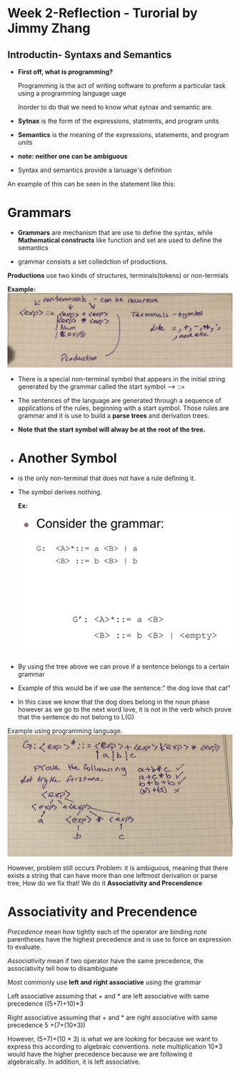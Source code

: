 # Week 2-Reflection - Turorial by Jimmy Zhang
## Introductin- Syntaxs and Semantics
- **First off, what is programming?**

    Programming is the act of writing software to preform a particular task using a programming language uage

    Inorder to do that we need to know what sytnax and semantic are.

- **Sytnax** is the form of the expressions, statments, and  program units


- **Semantics** is the meaning of the expressions, statements, and program units
- **note: neither one can be ambiguous** 

- Syntax and semantics provide a lanuage's definition 

An example of this can be seen in the statement like this:

# Grammars
- **Grammars** are mechanism that are use to define the syntax, while **Mathematical constructs** like function and set are used to define the semantics

- grammar consists a set colledction of productions.

**Productions** use two kinds of structures, terminals(tokens) or non-termials

**Example:** ![grammar](grammar.JPG)

- There is a special non-terminal symbol that appears in the initial string generated by the grammar called the start symbol --> ::=
- The sentences of the language are generated through a sequence of applications of the rules, beginning with a start symbol. Those rules are grammar and it is use to build a **parse trees** and derivation trees.
- **Note that the start symbol will alway be at the root of the tree.**
- # Another Symbol
- <empty> is the only non-terminal that does not have a rule defining it.
- The <empty> symbol derives nothing.
  
  **Ex:**![empty](empty.png)
  
- By using the tree above we can prove if a sentence belongs to a certain grammar 
- Example of this would be if we use the sentence:" the dog love that cat" 
- In this case we know that the dog does belong in the noun phase however as we go to the next word love, it is not in the verb  which prove that the sentence do not belong to L(G)

Example using programming language.
![ex1](ex1.JPG)

However, problem still occurs 
Problem: it is ambiguous, meaning that there exists a string that can have more than one leftmost derivation or parse tree,
How do we fix that! We do it **Associativity and Precendence**
    
# Associativity and Precendence
  
  *Precedence* mean how tightly each of the operator are binding
  note parentheses have the highest precedence and is use to force an expression to evaluate.
  
  *Associativity* mean if two operator have the same precedence, the associativity tell how to disambiguate
  
  Most commonly use **left and right associative**
  using the grammar
  
  Left associative
  assuming that + and * are left associative with same precedence 
  ((5+7)+10)*3
  
  Right associative
  assuming that + and * are right associative with same precedence 
  5 +(7+(10*3))
  
However, (5+7)+(10 * 3) is what we are looking for because we want to express this according to algebraic conventions. note multiplication 10*3 would have the higher precedence because we are following it algebraically. In addition, it is left associative.






